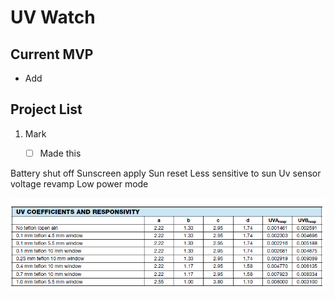 # UV Watch
## Current MVP
- Add
 
## Project List
1. Mark
   - [ ] Made this


Battery shut off
Sunscreen apply
Sun reset
Less sensitive to sun 
Uv sensor voltage revamp
Low power mode


![alt text](https://github.com/ryanredbaron/UV-Watch/blob/master/Specifications/adafruit_products_image.png?raw=true)
